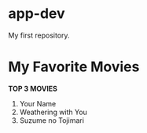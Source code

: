 # app-dev
My first repository.

# My Favorite Movies
**TOP 3 MOVIES**
1. Your Name
2. Weathering with You
3. Suzume no Tojimari
